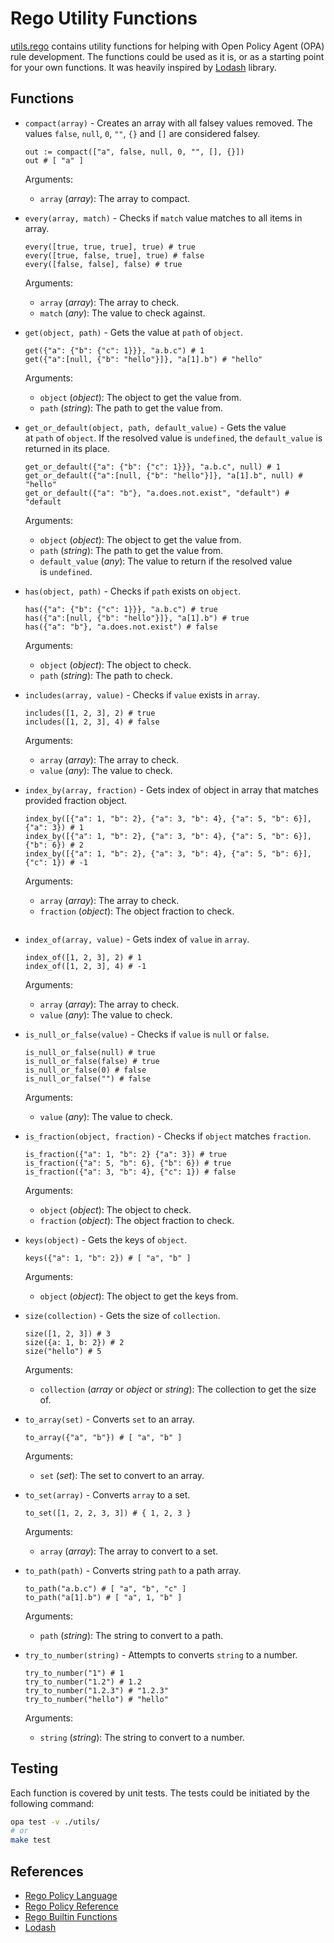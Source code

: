 # Rego Utility Functions

[utils.rego](./utils/utils.rego) contains utility functions for helping with Open Policy Agent (OPA) rule development. The functions could be used as it is, or as a starting point for your own functions. It was heavily inspired by [Lodash](https://lodash.com/) library.

## Functions

- `compact(array)` - Creates an array with all falsey values removed. The values `false`, `null`, `0`, `""`, `{}` and `[]` are considered falsey.

  ```rego
  out := compact(["a", false, null, 0, "", [], {}])
  out # [ "a" ]
  ```

  Arguments:
    - `array` (*array*): The array to compact.


- `every(array, match)` - Checks if `match` value matches to all items in array.

  ```rego 
  every([true, true, true], true) # true
  every([true, false, true], true) # false
  every([false, false], false) # true
  ```

  Arguments:
    - `array` (*array*): The array to check.
    - `match` (*any*): The value to check against.


- `get(object, path)` - Gets the value at `path` of `object`.

  ```rego
  get({"a": {"b": {"c": 1}}}, "a.b.c") # 1
  get({"a":[null, {"b": "hello"}]}, "a[1].b") # "hello"
  ```

  Arguments:
    - `object` (*object*): The object to get the value from.
    - `path` (*string*): The path to get the value from.


- `get_or_default(object, path, default_value)` - Gets the value at `path` of `object`. If the resolved value is `undefined`, the `default_value` is returned in its place.

  ```rego
  get_or_default({"a": {"b": {"c": 1}}}, "a.b.c", null) # 1
  get_or_default({"a":[null, {"b": "hello"}]}, "a[1].b", null) # "hello"  
  get_or_default({"a": "b"}, "a.does.not.exist", "default") # "default
  ```

  Arguments:
    - `object` (*object*): The object to get the value from.
    - `path` (*string*): The path to get the value from.
    - `default_value` (*any*): The value to return if the resolved value is `undefined`.


- `has(object, path)` - Checks if `path` exists on `object`.

  ```rego
  has({"a": {"b": {"c": 1}}}, "a.b.c") # true
  has({"a":[null, {"b": "hello"}]}, "a[1].b") # true
  has({"a": "b"}, "a.does.not.exist") # false
  ```

  Arguments:
    - `object` (*object*): The object to check.
    - `path` (*string*): The path to check.

- `includes(array, value)` - Checks if `value` exists in `array`.

  ```rego
  includes([1, 2, 3], 2) # true
  includes([1, 2, 3], 4) # false
  ```

  Arguments:
    - `array` (*array*): The array to check.
    - `value` (*any*): The value to check.

- `index_by(array, fraction)` - Gets index of object in array that matches provided fraction object.

  ```rego
  index_by([{"a": 1, "b": 2}, {"a": 3, "b": 4}, {"a": 5, "b": 6}], {"a": 3}) # 1
  index_by([{"a": 1, "b": 2}, {"a": 3, "b": 4}, {"a": 5, "b": 6}], {"b": 6}) # 2
  index_by([{"a": 1, "b": 2}, {"a": 3, "b": 4}, {"a": 5, "b": 6}], {"c": 1}) # -1
  ```

  Arguments:
    - `array` (*array*): The array to check.
    - `fraction` (*object*): The object fraction to check.
  ```

- `index_of(array, value)` - Gets index of `value` in `array`.

  ```rego
  index_of([1, 2, 3], 2) # 1
  index_of([1, 2, 3], 4) # -1
  ```

  Arguments:
    - `array` (*array*): The array to check.
    - `value` (*any*): The value to check.

- `is_null_or_false(value)` - Checks if `value` is `null` or `false`.

  ```rego
  is_null_or_false(null) # true
  is_null_or_false(false) # true
  is_null_or_false(0) # false
  is_null_or_false("") # false
  ```

  Arguments:
    - `value` (*any*): The value to check.

- `is_fraction(object, fraction)` - Checks if `object` matches `fraction`.

  ```rego
  is_fraction({"a": 1, "b": 2} {"a": 3}) # true
  is_fraction({"a": 5, "b": 6}, {"b": 6}) # true
  is_fraction({"a": 3, "b": 4}, {"c": 1}) # false
  ```

  Arguments:
    - `object` (*object*): The object to check.
    - `fraction` (*object*): The object fraction to check.


- `keys(object)` - Gets the keys of `object`.

  ```rego
  keys({"a": 1, "b": 2}) # [ "a", "b" ]
  ```

  Arguments:
    - `object` (*object*): The object to get the keys from.


- `size(collection)` - Gets the size of `collection`.

  ```rego
  size([1, 2, 3]) # 3
  size({a: 1, b: 2}) # 2
  size("hello") # 5
  ```

  Arguments:
    - `collection` (*array* or *object* or *string*): The collection to get the size of.


- `to_array(set)` - Converts `set` to an array.

  ```rego
  to_array({"a", "b"}) # [ "a", "b" ]
  ```

  Arguments:
    - `set` (*set*): The set to convert to an array.


- `to_set(array)` - Converts `array` to a set.

  ```rego
  to_set([1, 2, 2, 3, 3]) # { 1, 2, 3 }
  ```

  Arguments:
    - `array` (*array*): The array to convert to a set.

- `to_path(path)` - Converts string `path` to a path array.

  ```rego
  to_path("a.b.c") # [ "a", "b", "c" ]
  to_path("a[1].b") # [ "a", 1, "b" ]
  ```

  Arguments:
    - `path` (*string*): The string to convert to a path.

- `try_to_number(string)` - Attempts to converts `string` to a number.

  ```rego
  try_to_number("1") # 1
  try_to_number("1.2") # 1.2
  try_to_number("1.2.3") # "1.2.3"
  try_to_number("hello") # "hello"
  ```

  Arguments:
    - `string` (*string*): The string to convert to a number.


## Testing

Each function is covered by unit tests. The tests could be initiated by the following command:

  ```bash
  opa test -v ./utils/
  # or
  make test
  ```

## References

- [Rego Policy Language](https://www.openpolicyagent.org/docs/latest/policy-language/)
- [Rego Policy Reference](https://www.openpolicyagent.org/docs/latest/policy-reference/)
- [Rego Builtin Functions](https://github.com/open-policy-agent/opa/blob/main/ast/builtins.go)
- [Lodash](https://lodash.com/)

